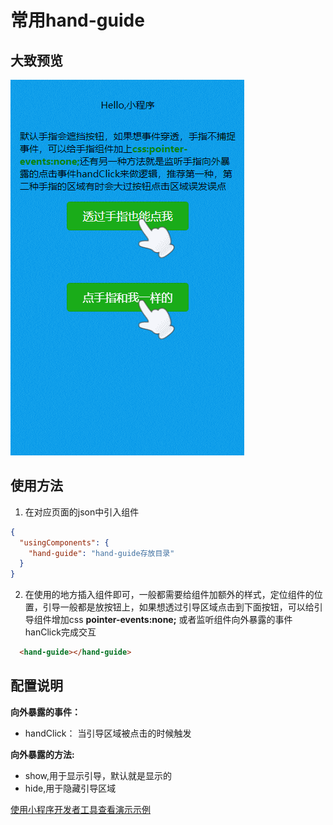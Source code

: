 # 常用hand-guide
## 大致预览
![hand-guide动图](/assets/hand-guide-img.gif)

## 使用方法

1. 在对应页面的json中引入组件
``` json
{
  "usingComponents": {
    "hand-guide": "hand-guide存放目录"
  }
}
```
2. 在使用的地方插入组件即可，一般都需要给组件加额外的样式，定位组件的位置，引导一般都是放按钮上，如果想透过引导区域点击到下面按钮，可以给引导组件增加css **pointer-events:none;** 或者监听组件向外暴露的事件hanClick完成交互
``` html
  <hand-guide></hand-guide>
```
## 配置说明

**向外暴露的事件：**

* handClick： 当引导区域被点击的时候触发

**向外暴露的方法:**

* show,用于显示引导，默认就是显示的
* hide,用于隐藏引导区域

[使用小程序开发者工具查看演示示例](https://developers.weixin.qq.com/s/XrKnnfml7PaF)